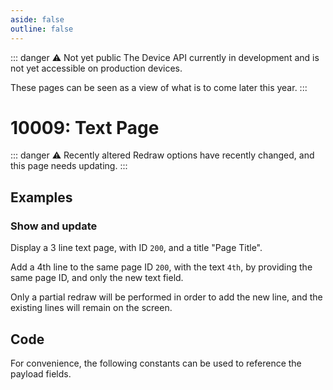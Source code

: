 ```yaml
---
aside: false
outline: false
---
```


<script setup>
import EinkText from '../../../components/EinkText.vue';
import ProtocolBytes from '../../../components/ProtocolBytes.vue';
import SplitColumnView from '../../../components/SplitColumnView.vue';
import GenerateConsts from '../../../components/GenerateConsts.vue'
</script>

::: danger ⚠️ Not yet public
The Device API currently in development and is not yet accessible on production devices.

These pages can be seen as a view of what is to come later this year.
:::

# 10009: Text Page

::: danger ⚠️ Recently altered
Redraw options have recently changed, and this page needs updating.
:::

<SplitColumnView>
<template #left>

Display or alter a text page on the device screen, with up to 5 lines of text.

A text page can have a title, and an optional status bar.

</template>
<template #right>

### Payload

| Field | Name       | Description                      | Type   | Example | Actual |
| ----- | ---------- | -------------------------------- | ------ | ------- | - |
| 3     | Page ID | | uint  |   |  |
| 4     | Page Title | | ascii  |   |  |
| 5     | Status bar | Should the status bar be shown? | uint8  |   |  |
| 100-104 | Text lines | Lines of text to display on the screen | | |

</template>
</SplitColumnView>

## Examples

### Show and update

Display a 3 line text page, with ID `200`, and a title "Page Title".

<EinkText
title="Page Title"
line1="First Line"
line2="Second Line"
line3="Third"
/>

<ProtocolBytes
byteString="3 61 0 25 39 1 0 1 1 233 5 0 3 4 100 101 102 1 200 10 80 97 103 101 32 84 105 116 108 101 10 70 105 114 115 116 32 76 105 110 101 11 83 101 99 111 110 100 32 76 105 110 101 5 84 104 105 114 100 106 149"
:boldPositions="[3,20,31,42,54]"
:allowCollapse="true" defaultCollapsed="true"
/>

Add a 4th line to the same page ID `200`, with the text `4th`, by providing the same page ID, and only the new text field.

<EinkText
title="Page Title"
line1="First Line"
line2="Second Line"
line3="Third"
line4="4th"
/>

<ProtocolBytes
byteString="3 22 0 25 39 1 0 1 1 200 2 0 3 103 1 200 3 52 116 104 245 201"
:boldPositions="[3,9,17]"
:allowCollapse="true" defaultCollapsed="true"
/>

Only a partial redraw will be performed in order to add the new line, and the existing lines will remain on the screen.

## Code

For convenience, the following constants can be used to reference the payload fields.

<GenerateConsts :messageId="10009"/>
